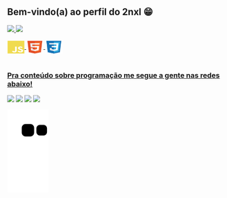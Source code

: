 ## Bem-vindo(a) ao perfil do 2nxl 😁

 <div>
   <a href="https://github.com/2nxl">
   <img height="180em" src="https://github-readme-stats.vercel.app/api?username=2nxl&show_icons=true&theme=tokyonight&include_all_commits=true&count_private=true"/>
   <img height="180em" src="https://github-readme-stats.vercel.app/api/top-langs/?username=2nxl&layout=compact&langs_count=6&theme=tokyonight"/>

</div>
<div style="display: inline_block"><br>
  <img align="center" alt="Js" height="30" width="40" src="https://raw.githubusercontent.com/devicons/devicon/master/icons/javascript/javascript-plain.svg">
  <img align="center" alt="HTML" height="30" width="40" src="https://raw.githubusercontent.com/devicons/devicon/master/icons/html5/html5-original.svg">
  <img align="center" alt="CSS" height="30" width="40" src="https://raw.githubusercontent.com/devicons/devicon/master/icons/css3/css3-original.svg">
</div>
 
 <br>
 
  ### Pra conteúdo sobre programação me segue a gente nas redes abaixo!
 
<div> 
  <a href="https://instagram.com/posturado_2n" target="_blank"><img src="https://img.shields.io/badge/-Instagram-%23E4405F?style=for-the-badge&logo=instagram&logoColor=white" target="_blank"></a>
 <a href="https://discord.gg/UnaQs9w47c" target="_blank"><img src="https://img.shields.io/badge/Discord-7289DA?style=for-the-badge&logo=discord&logoColor=white" target="_blank"></a> 
  <a href = "mailto:nathankingoflegendis@gmail.com"><img src="https://img.shields.io/badge/-Gmail-%23333?style=for-the-badge&logo=gmail&logoColor=white" target="_blank"></a>
 <a href="https://www.linkedin.com/in/nathan-anjos-0537ba269/" target="_blank"><img src="https://th.bing.com/th/id/OIP.ozDiSGJlUqI6815cRlJiNAHaHa?pid=ImgDet&rs=1style=for-the-badge&logo=instagram&logoColor=white" target="_blank"></a>

 
  ![Snake animation](https://github.com/2nxl/2nxl/blob/output/github-contribution-grid-snake.svg)

</div>

